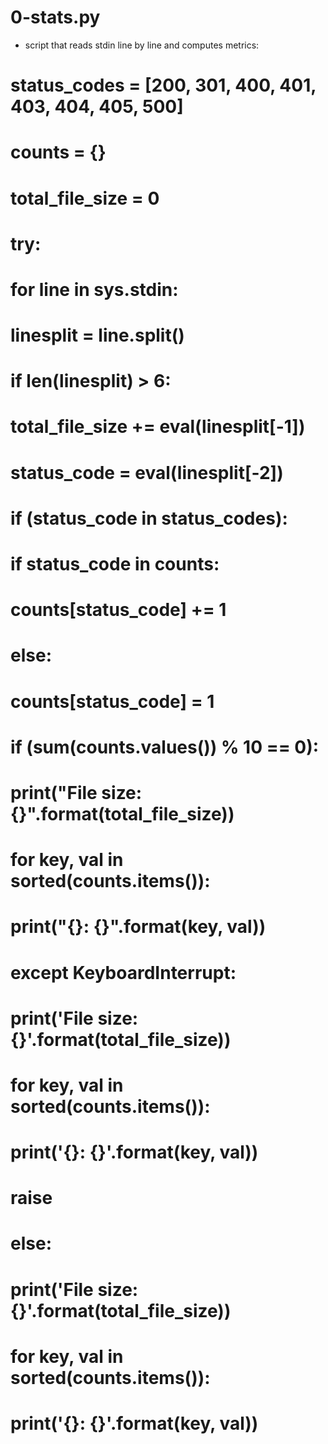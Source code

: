 # 0-stats.py
* script that reads stdin line by line and computes metrics:
 
 
# status_codes = [200, 301, 400, 401, 403, 404, 405, 500]
# counts = {}
# total_file_size = 0

# try:
#     for line in sys.stdin:
#         linesplit = line.split()
#         if len(linesplit) > 6:
#             total_file_size += eval(linesplit[-1])
#             status_code = eval(linesplit[-2])
#             if (status_code in status_codes):
#                 if status_code in counts:
#                     counts[status_code] += 1
#                 else:
#                     counts[status_code] = 1

#         if (sum(counts.values()) % 10 == 0):
#             print("File size: {}".format(total_file_size))
#             for key, val in sorted(counts.items()):
#                 print("{}: {}".format(key, val))

# except KeyboardInterrupt:
#     print('File size: {}'.format(total_file_size))
#     for key, val in sorted(counts.items()):
#         print('{}: {}'.format(key, val))
#     raise

# else:
#     print('File size: {}'.format(total_file_size))
#     for key, val in sorted(counts.items()):
#         print('{}: {}'.format(key, val))
